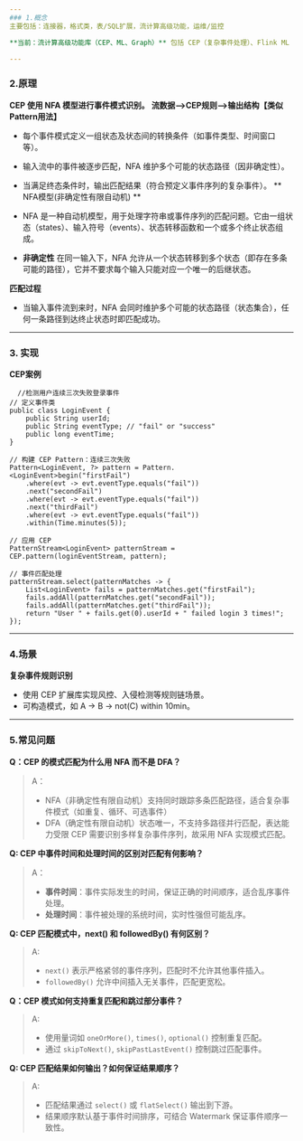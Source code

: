 ```yaml
---
### 1.概念
主要包括：连接器，格式类，表/SQL扩展，流计算高级功能，运维/监控

**当前：流计算高级功能库（CEP、ML、Graph）** 包括 CEP（复杂事件处理）、Flink ML（机器学习）、Gelly（图计算）。

---
```


### 2.原理
**CEP 使用 NFA 模型进行事件模式识别。** 
**流数据—>CEP规则—>输出结构【类似Pattern用法】**
  
  * 每个事件模式定义一组状态及状态间的转换条件（如事件类型、时间窗口等）。
  * 输入流中的事件被逐步匹配，NFA 维护多个可能的状态路径（因非确定性）。
  * 当满足终态条件时，输出匹配结果（符合预定义事件序列的复杂事件）。
** NFA模型(非确定性有限自动机) **        
  * NFA 是一种自动机模型，用于处理字符串或事件序列的匹配问题。它由一组状态（states）、输入符号（events）、状态转移函数和一个或多个终止状态组成。
        
  * **非确定性** 在同一输入下，NFA 允许从一个状态转移到多个状态（即存在多条可能的路径），它并不要求每个输入只能对应一个唯一的后继状态。
        
**匹配过程**
  * 当输入事件流到来时，NFA 会同时维护多个可能的状态路径（状态集合），任何一条路径到达终止状态时即匹配成功。

---

### 3. 实现
**CEP案例**
```
  //检测用户连续三次失败登录事件
// 定义事件类
public class LoginEvent {
    public String userId;
    public String eventType; // "fail" or "success"
    public long eventTime;
}

// 构建 CEP Pattern：连续三次失败
Pattern<LoginEvent, ?> pattern = Pattern.<LoginEvent>begin("firstFail")
    .where(evt -> evt.eventType.equals("fail"))
    .next("secondFail")
    .where(evt -> evt.eventType.equals("fail"))
    .next("thirdFail")
    .where(evt -> evt.eventType.equals("fail"))
    .within(Time.minutes(5));

// 应用 CEP
PatternStream<LoginEvent> patternStream = CEP.pattern(loginEventStream, pattern);

// 事件匹配处理
patternStream.select(patternMatches -> {
    List<LoginEvent> fails = patternMatches.get("firstFail");
    fails.addAll(patternMatches.get("secondFail"));
    fails.addAll(patternMatches.get("thirdFail"));
    return "User " + fails.get(0).userId + " failed login 3 times!";
});

```
---

### 4.场景
**复杂事件规则识别**
  * 使用 CEP 扩展库实现风控、入侵检测等规则链场景。
  * 可构造模式，如 A → B → not(C) within 10min。
---

### 5.常见问题
**Q：CEP 的模式匹配为什么用 NFA 而不是 DFA？**
> A：
> - NFA（非确定性有限自动机）支持同时跟踪多条匹配路径，适合复杂事件模式（如重复、循环、可选事件）
> - DFA（确定性有限自动机）状态唯一，不支持多路径并行匹配，表达能力受限
>  CEP 需要识别多样复杂事件序列，故采用 NFA 实现模式匹配。

**Q: CEP 中事件时间和处理时间的区别对匹配有何影响？**
> A：
> - **事件时间**：事件实际发生的时间，保证正确的时间顺序，适合乱序事件处理。
> - **处理时间**：事件被处理的系统时间，实时性强但可能乱序。

**Q: CEP 匹配模式中，next() 和 followedBy() 有何区别？**
>A:
>- `next()` 表示严格紧邻的事件序列，匹配时不允许其他事件插入。
>- `followedBy()` 允许中间插入无关事件，匹配更宽松。

**Q：CEP 模式如何支持重复匹配和跳过部分事件？**
> A:
> - 使用量词如 `oneOrMore()`, `times()`, `optional()` 控制重复匹配。
> - 通过 `skipToNext()`, `skipPastLastEvent()` 控制跳过匹配事件。

**Q: CEP 匹配结果如何输出？如何保证结果顺序？**
>A:
>- 匹配结果通过 `select()` 或 `flatSelect()` 输出到下游。
>- 结果顺序默认基于事件时间排序，可结合 Watermark 保证事件顺序一致性。
